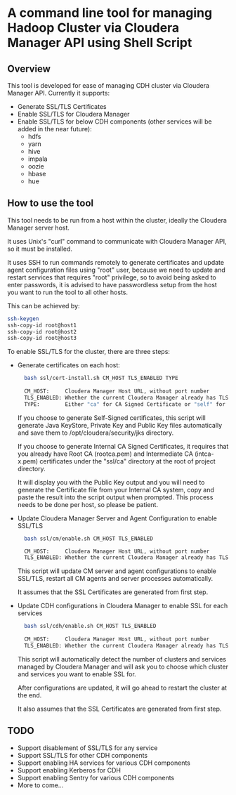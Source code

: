 # A command line tool for managing Hadoop Cluster via Cloudera Manager API using Shell Script

## Overview

This tool is developed for ease of managing CDH cluster via Cloudera Manager API. Currently it supports:

* Generate SSL/TLS Certificates
* Enable SSL/TLS for Cloudera Manager
* Enable SSL/TLS for below CDH components (other services will be added in the near future):
  * hdfs
  * yarn
  * hive
  * impala
  * oozie
  * hbase
  * hue

## How to use the tool

This tool needs to be run from a host within the cluster, ideally the Cloudera Manager server host. 

It uses Unix's "curl" command to communicate with Cloudera Manager API, so it must be installed. 

It uses SSH to run commands remotely to generate certificates and update agent configuration files using
"root" user, because we need to update and restart services that requires "root" privilege, so to avoid 
being asked to enter passwords, it is advised to have passwordless setup from the host you want to run 
the tool to all other hosts. 

This can be achieved by:

```bash
ssh-keygen
ssh-copy-id root@host1
ssh-copy-id root@host2
ssh-copy-id root@host3
```

To enable SSL/TLS for the cluster, there are three steps:

* Generate certificates on each host:
  
  ```bash
    bash ssl/cert-install.sh CM_HOST TLS_ENABLED TYPE
    
    CM_HOST:     Cloudera Manager Host URL, without port number
    TLS_ENABLED: Whether the current Cloudera Manager already has TLS enabled or not, 1 or 0
    TYPE:        Either "ca" for CA Signed Certificate or "self" for Self-Signed Certificate
  ```
  
  If you choose to generate Self-Signed certificates, this script will generate Java KeyStore, 
  Private Key and Public Key files automatically and save them to /opt/cloudera/security/jks directory.
  
  If you choose to generate Internal CA Signed Certificates, it requires that you already have 
  Root CA (rootca.pem) and Intermediate CA (intca-x.pem) certificates under the "ssl/ca" directory 
  at the root of project directory. 
  
  It will display you with the Public Key output and you will need to generate the Certificate 
  file from your Internal CA system, copy and paste the result into the script output when prompted. 
  This process needs to be done per host, so please be patient.
  
* Update Cloudera Manager Server and Agent Configuration to enable SSL/TLS
  
  ```bash
    bash ssl/cm/enable.sh CM_HOST TLS_ENABLED
  
    CM_HOST:     Cloudera Manager Host URL, without port number
    TLS_ENABLED: Whether the current Cloudera Manager already has TLS enabled or not, 1 or 0
  ```
  
  This script will update CM server and agent configurations to enable SSL/TLS, 
  restart all CM agents and server processes automatically.
  
  It assumes that the SSL Certificates are generated from first step.
   
* Update CDH configurations in Cloudera Manager to enable SSL for each services

  ```bash
    bash ssl/cdh/enable.sh CM_HOST TLS_ENABLED
    
    CM_HOST:     Cloudera Manager Host URL, without port number
    TLS_ENABLED: Whether the current Cloudera Manager already has TLS enabled or not, 1 or 0
  ```
   
  This script will automatically detect the number of clusters and services managed by Cloudera Manager and 
  will ask you to choose which cluster and services you want to enable SSL for. 
  
  After configurations are updated, it will go ahead to restart the cluster at the end.
  
  It also assumes that the SSL Certificates are generated from first step.
 
 ## TODO
 
 * Support disablement of SSL/TLS for any service
 * Support SSL/TLS for other CDH components
 * Support enabling HA services for various CDH components
 * Support enabling Kerberos for CDH
 * Support enabling Sentry for various CDH components
 * More to come... 
 